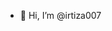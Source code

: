 - 👋 Hi, I’m @irtiza007


<!---
irtiza007/irtiza007 is a ✨ special ✨ repository because its `README.md` (this file) appears on your GitHub profile.
You can click the Preview link to take a look at your changes.
--->
